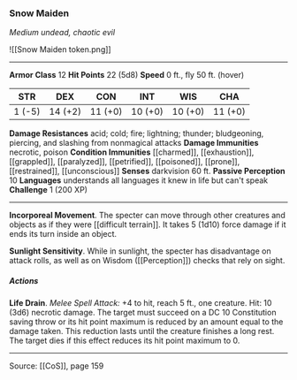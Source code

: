 ### Snow Maiden
_Medium undead, chaotic evil_

![[Snow Maiden token.png]]


---

**Armor Class** 12
**Hit Points** 22 (5d8)
**Speed** 0 ft., fly 50 ft. (hover)

| STR     | DEX     | CON     | INT     | WIS     | CHA     |
|---------|---------|---------|---------|---------|---------|
| 1 (-5) | 14 (+2) | 11 (+0) | 10 (+0) | 10 (+0) | 11 (+0) |

**Damage Resistances** acid; cold; fire; lightning; thunder; bludgeoning, piercing, and slashing from nonmagical attacks
**Damage Immunities** necrotic, poison
**Condition Immunities** [[charmed]], [[exhaustion]], [[grappled]], [[paralyzed]], [[petrified]], [[poisoned]], [[prone]], [[restrained]], [[unconscious]]
**Senses** darkvision 60 ft.
**Passive Perception** 10
**Languages** understands all languages it knew in life but can't speak
**Challenge** 1 (200 XP)

---

**Incorporeal Movement**. The specter can move through other creatures and objects as if they were [[difficult terrain]]. It takes 5 (1d10) force damage if it ends its turn inside an object.

**Sunlight Sensitivity**. While in sunlight, the specter has disadvantage on attack rolls, as well as on Wisdom ([[Perception]]) checks that rely on sight.

##### Actions
**Life Drain**. _Melee Spell Attack:_ +4 to hit, reach 5 ft., one creature. Hit: 10 (3d6) necrotic damage. The target must succeed on a DC 10 Constitution saving throw or its hit point maximum is reduced by an amount equal to the damage taken. This reduction lasts until the creature finishes a long rest. The target dies if this effect reduces its hit point maximum to 0.


---

Source: [[CoS]], page 159